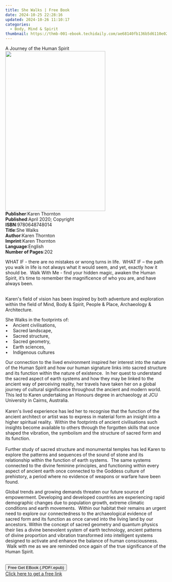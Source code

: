 ```yaml
---
title: She Walks | Free Book
date: 2024-10-25 22:28:16
updated: 2024-10-26 11:10:17
categories:
  - Body, Mind & Spirit
thumbnail: https://thmb-001-ebook.techidaily.com/ae68140fb136b5d6110e027bcbc465450e025a66cf6201a5c10ff9089d0cfa56.jpg
---
```

<main id="book-container">
  <div class="flex flex-col">
    <div class="book-brief flex-1 py-6 px-4 sm:p-6 md:py-10 md:px-8">
      <!-- brief-->
      <div class="book-brief-main">A Journey of the Human Spirit</div>
    </div>
    <div
      class="book-meta-info flex-1 grid gap-4 col-start-1 col-end-3 row-start-1 sm:mb-6 sm:grid-cols-4 lg:gap-6 lg:col-start-2 lg:row-end-6 lg:row-span-6 lg:mb-0"
    >
      <div
        class="book-meta-info-left place-content-center mt-4 p-4 text-sm leading-6 col-start-2 col-span-2 dark:text-slate-400"
      >
        <img
          class="w-full h-500 object-cover rounded-lg sm:h-255 sm:col-span-2 lg:col-span-full"
          src="https://img-001-ebook.techidaily.com/10163d1a9388c202779071b6e51d728ea841c770affb420d59c0f2a92d67d975.jpg"
          alt=""
          width="312"
          height="500"
        />
      </div>
      <div
        class="book-meta-info-right mt-2 col-start-1 row-start-2 col-span-3 self-center"
      >
        <!-- meta data  -->
        <div class="flex flex-col px-4 md:px-8">
          <div class="flex-1">
            <strong>Publisher</strong>:<span class="px-2">Karen Thornton</span>
          </div>
          <div class="flex-1">
            <strong>Published</strong>:<span class="px-2"
              >April 2020; Copyright</span
            >
          </div>
          <div class="flex-1">
            <strong>ISBN</strong>:<span class="px-2">9780648748014</span>
          </div>
          <div class="flex-1">
            <strong>Title</strong>:<span class="px-2">She Walks</span>
          </div>
          <div class="flex-1">
            <strong>Author</strong>:<span class="px-2">Karen Thornton</span>
          </div>
          <div class="flex-1">
            <strong>Imprint</strong>:<span class="px-2">Karen Thornton</span>
          </div>
          <div class="flex-1">
            <strong>Language</strong>:<span class="px-2">English</span>
          </div>
          <div class="flex-1">
            <strong>Number of Pages</strong>:<span class="px-2">202</span>
          </div>
        </div>
      </div>
    </div>
    <div class="book-description flex-1 py-6 px-4 sm:p-6 md:py-10 md:px-8">
      <div class="book-description-main">
        <div accordion-content="" id="description">
          <p>
            WHAT IF - there are no mistakes or wrong turns in life. &nbsp;WHAT
            IF – the path you walk in life is not always what it would seem, and
            yet, exactly how it should be. &nbsp;Walk With Me - find your hidden
            magic, awaken the Human Spirit, it’s time to remember the
            magnificence of who you are, and have always been.
          </p>
          <p>
            &nbsp;<br />Karen's field of vision has been inspired by both
            adventure and exploration within the field of Mind, Body &amp;
            Spirit, People &amp; Place, Archaeology &amp; Architecture.&nbsp;
          </p>
          <p>
            She Walks in the footprints of:<br />•&nbsp;&nbsp; &nbsp;Ancient
            civilisations, &nbsp;<br />•&nbsp;&nbsp; &nbsp;Sacred landscape,<br />•&nbsp;&nbsp;
            &nbsp;Sacred structure, &nbsp;<br />•&nbsp;&nbsp; &nbsp;Sacred
            geometry,<br />•&nbsp;&nbsp; &nbsp;Earth sciences,&nbsp;<br />•&nbsp;&nbsp;
            &nbsp;Indigenous cultures&nbsp;
          </p>
          <p>
            Our connection to the lived environment inspired her interest into
            the nature of the Human Spirit and how our human signature links
            into sacred structure and its function within the nature of
            existence. &nbsp;In her quest to understand the sacred aspect of
            earth systems and how they may be linked to the ancient way of
            perceiving reality, her travels have taken her on a global journey
            of cultural significance throughout the ancient and modern world.
            This led to Karen undertaking an Honours degree in archaeology at
            JCU University in Cairns, Australia. &nbsp;<br />&nbsp;
            &nbsp;&nbsp;<br />Karen's lived experience has led her to recognise
            that the function of the ancient architect or artist was to express
            in material form an insight into a higher spiritual reality.
            &nbsp;Within the footprints of ancient civilisations such insights
            become available to others through the forgotten skills that once
            shaped the vibration, the symbolism and the structure of sacred form
            and its function.&nbsp;<br />&nbsp;<br />Further study of sacred
            structure and monumental temples has led Karen to explore the
            patterns and sequences of the sound of stone and its relationship
            within the function of earth systems. &nbsp;The same systems
            connected to the divine feminine principles, and functioning within
            every aspect of ancient earth once connected to the Goddess culture
            of prehistory, a period where no evidence of weapons or warfare have
            been found.&nbsp;
          </p>
          <p>
            Global trends and growing demands threaten our future source of
            empowerment. Developing and developed countries are experiencing
            rapid demographic changes due to population growth, extreme climatic
            conditions and earth movements. &nbsp;Within our habitat their
            remains an urgent need to explore our connectedness to the
            archaeological evidence of sacred form and its function as once
            carved into the living land by our ancestors. Within the concept of
            sacred geometry and quantum physics their lies a divine benevolent
            system of earth technology, ancient patterns of divine proportion
            and vibration transformed into intelligent systems designed to
            activate and enhance the balance of human consciousness. &nbsp;Walk
            with me as we are reminded once again of the true significance of
            the Human Spirit.<br />&nbsp;
          </p>
        </div>
        <div class="accordion-fader"></div>
      </div>
    </div>
    <div class="book-excerpts flex-1 py-6 px-4 sm:p-6 md:py-10 md:px-8"></div>
    <div
      class="book-about-author flex-1 py-6 px-4 sm:p-6 md:py-10 md:px-8"
    ></div>
    <div class="book-free-get flex-1 py-6 px-4 sm:p-6 md:py-10 md:px-8">
      <button
        id="btn-free-get"
        class="bg-blue-500 hover:bg-blue-700 text-white font-bold py-2 px-4 rounded"
      >
        Free Get EBook (.PDF/.epub)
      </button>
      <div id="countdown-display" class="px-2 text-lg mt-2"></div>
      <a
        id="free-link"
        class="hidden bg-blue-500 hover:bg-blue-700 text-white font-bold py-2 px-4 rounded"
        href="https://www.ebooks.com/en-us/book/210053376/she-walks/karen-thornton/"
        target="_blank"
        >Click here to get a free link</a
      >
    </div>
    <script>
      let countdownTime = 0;
      let countdownInterval = null;
      document
        .getElementById('btn-free-get')
        .addEventListener('click', startCountdown);
      function startCountdown() {
        countdownTime = new Date().getTime() + 60000 * 3;
        countdownInterval = setInterval(updateCountdown, 1000);
        document.getElementById('btn-free-get').disabled = true;
        document
          .getElementById('btn-free-get')
          .classList.add('bg-gray-500', 'cursor-not-allowed');
      }
      function updateCountdown() {
        let currentTime = new Date().getTime();
        let timeLeft = countdownTime - currentTime;
        let secondsLeft = Math.floor(timeLeft / 1000);
        document.getElementById('countdown-display').innerHTML =
          `Remaining time: ${secondsLeft} seconds.`;
        if (secondsLeft <= 0) {
          clearInterval(countdownInterval);
          document.getElementById('btn-free-get').classList.add('hidden');
          document.getElementById('free-link').classList.remove('hidden');
          document.getElementById('countdown-display').innerHTML = '';
        }
      }
    </script>
  </div>
</main>
